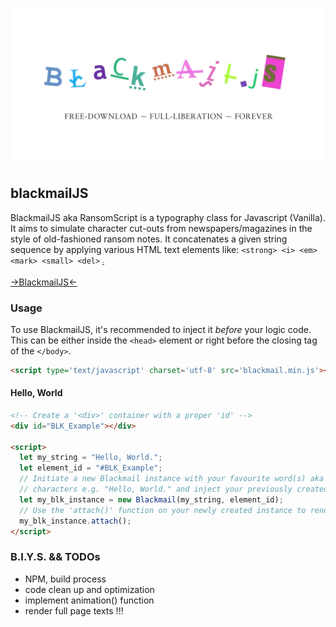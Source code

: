 ![BlackmailJS Logo](https://github.com/wellcompiled/blackmailJS/blob/master/blackmailjs.png "BlackmailJS Logo")

## blackmailJS
BlackmailJS aka RansomScript is a typography class for Javascript (Vanilla). It aims to simulate character cut-outs from newspapers/magazines in the style of old-fashioned ransom notes. It concatenates a given string sequence by applying various HTML text elements like: ```<strong> <i> <em> <mark> <small> <del>``` <ins> <sub> <sup>.

[->BlackmailJS<-](https://wellcompiled.github.io/blackmailJS/)

### Usage
To use BlackmailJS, it's recommended to inject it *before* your logic code.
This can be either inside the `<head>` element or right before the closing tag of the `</body>`.
```html
<script type='text/javascript' charset='utf-8' src='blackmail.min.js'></script>
``` 

#### Hello, World
```html
<!-- Create a '<div>' container with a proper 'id' -->
<div id="BLK_Example"></div>

<script>
  let my_string = "Hello, World.";
  let element_id = "#BLK_Example";
  // Initiate a new Blackmail instance with your favourite word(s) aka string of
  // characters e.g. "Hello, World." and inject your previously created 'id'.
  let my_blk_instance = new Blackmail(my_string, element_id);
  // Use the 'attach()' function on your newly created instance to render it to your screen.   
  my_blk_instance.attach();
</script>
```

### B.I.Y.S. && TODOs 
  - NPM, build process
  - code clean up and optimization
  - implement animation() function
  - render full page texts !!!


